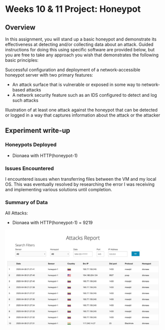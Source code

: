 # Weeks 10 & 11 Project: Honeypot

## Overview

In this assignment, you will stand up a basic honeypot and demonstrate its effectiveness at detecting and/or collecting data about an attack. Guided instructions for doing this using specific software are provided below, but you are free to take any approach you wish that demonstrates the following basic principles:

Successful configuration and deployment of a network-accessible honeypot server with two primary features:
 - An attack surface that is vulnerable or exposed in some way to network-based attacks
 - A network security feature such as an IDS configured to detect and log such attacks

Illustration of at least one attack against the honeypot that can be detected or logged in a way that captures information about the attack or the attacker

## Experiment write-up


### Honeypots Deployed

 - Dionaea with HTTP(honeypot-1)
 
### Issues Encountered

I encountered issues when transferring files between the VM and my local OS. This was eventually resolved by researching the error I was receiving and implementing various solutions until completion.

### Summary of Data

All Attacks:

 - Dionaea with HTTP(honeypot-1) = 9219
 
![Image of Attacks](Attacks.jpeg)

